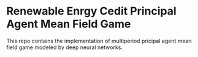 # Renewable Enrgy Cedit Principal Agent Mean Field Game

This repo contains the implementation of multiperiod pricipal agent mean field game modeled by deep neural networks.
